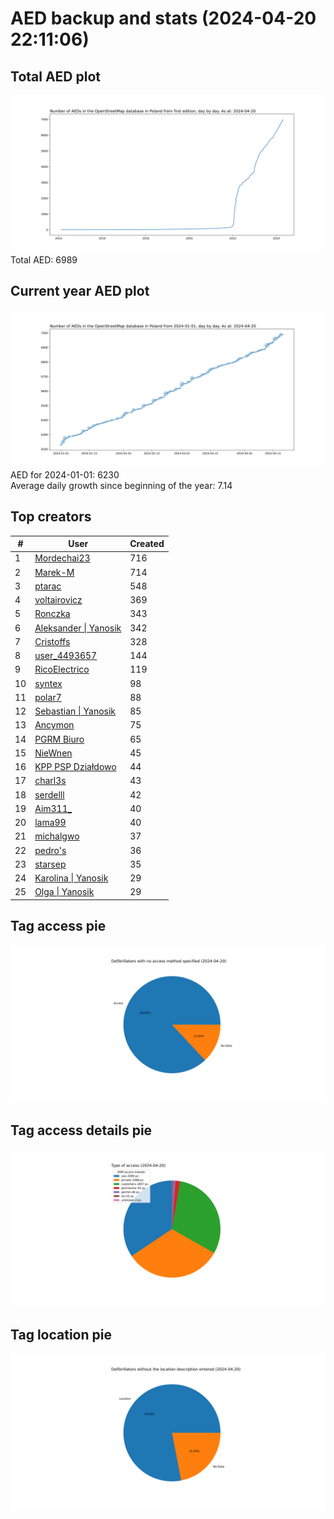 # AED backup and stats (2024-04-20 22:11:06)


## Total AED plot
![](report_data/total_aed.svg)
Total AED: 6989

## Current year AED plot
![](report_data/current_year_aed.svg)\
AED for 2024-01-01: 6230\
Average daily growth since beginning of the year: 7.14

## Top creators
| # | User | Created |
| ------------- | ------------- | ------------- |
| 1 | [Mordechai23](<https://www.openstreetmap.org/user/Mordechai23>) | 716 |
| 2 | [Marek-M](<https://www.openstreetmap.org/user/Marek-M>) | 714 |
| 3 | [ptarac](<https://www.openstreetmap.org/user/ptarac>) | 548 |
| 4 | [voltairovicz](<https://www.openstreetmap.org/user/voltairovicz>) | 369 |
| 5 | [Ronczka](<https://www.openstreetmap.org/user/Ronczka>) | 343 |
| 6 | [Aleksander &#124; Yanosik](<https://www.openstreetmap.org/user/Aleksander &#124; Yanosik>) | 342 |
| 7 | [Cristoffs](<https://www.openstreetmap.org/user/Cristoffs>) | 328 |
| 8 | [user_4493657](<https://www.openstreetmap.org/user/user_4493657>) | 144 |
| 9 | [RicoElectrico](<https://www.openstreetmap.org/user/RicoElectrico>) | 119 |
| 10 | [syntex](<https://www.openstreetmap.org/user/syntex>) | 98 |
| 11 | [polar7](<https://www.openstreetmap.org/user/polar7>) | 88 |
| 12 | [Sebastian &#124; Yanosik](<https://www.openstreetmap.org/user/Sebastian &#124; Yanosik>) | 85 |
| 13 | [Ancymon](<https://www.openstreetmap.org/user/Ancymon>) | 75 |
| 14 | [PGRM Biuro](<https://www.openstreetmap.org/user/PGRM Biuro>) | 65 |
| 15 | [NieWnen](<https://www.openstreetmap.org/user/NieWnen>) | 45 |
| 16 | [KPP PSP Działdowo](<https://www.openstreetmap.org/user/KPP PSP Działdowo>) | 44 |
| 17 | [charl3s](<https://www.openstreetmap.org/user/charl3s>) | 43 |
| 18 | [serdelll](<https://www.openstreetmap.org/user/serdelll>) | 42 |
| 19 | [Aim311_](<https://www.openstreetmap.org/user/Aim311_>) | 40 |
| 20 | [lama99](<https://www.openstreetmap.org/user/lama99>) | 40 |
| 21 | [michalgwo](<https://www.openstreetmap.org/user/michalgwo>) | 37 |
| 22 | [pedro's](<https://www.openstreetmap.org/user/pedro's>) | 36 |
| 23 | [starsep](<https://www.openstreetmap.org/user/starsep>) | 35 |
| 24 | [Karolina &#124; Yanosik](<https://www.openstreetmap.org/user/Karolina &#124; Yanosik>) | 29 |
| 25 | [Olga &#124; Yanosik](<https://www.openstreetmap.org/user/Olga &#124; Yanosik>) | 29 |

## Tag access pie
![](report_data/tag_access.svg)

## Tag access details pie
![](report_data/tag_access_details.svg)

## Tag location pie
![](report_data/tag_location.svg)
